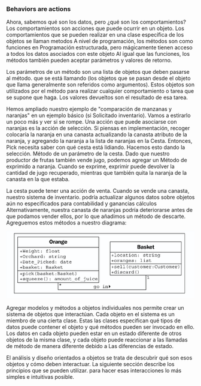 ### Behaviors are actions

Ahora, sabemos qué son los datos, pero ¿qué son los comportamientos? Los comportamientos son acciones que
puede ocurrir en un objeto. Los comportamientos que se pueden realizar en una clase específica de
los objetos se llaman metodos A nivel de programación, los métodos son como funciones en
Programación estructurada, pero mágicamente tienen acceso a todos los datos asociados con
este objeto Al igual que las funciones, los métodos también pueden aceptar parámetros y valores de retorno.

Los parámetros de un método son una lista de objetos que deben pasarse al método.
que se está llamando (los objetos que se pasan desde el objeto que llama generalmente son
referidos como argumentos). Estos objetos son utilizados por el método para realizar cualquier
comportamiento o tarea que se supone que haga. Los valores devueltos son el resultado de esa tarea.

Hemos ampliado nuestro ejemplo de "comparación de manzanas y naranjas" en un ejemplo básico (si
Solicitado inventario). Vamos a estirarlo un poco más y ver si se rompe.
Una acción que puede asociarse con naranjas es la acción de selección. Si piensas en
implementación, recoger colocaría la naranja en una canasta actualizando la canasta
atributo de la naranja, y agregando la naranja a la lista de naranjas en la Cesta.
Entonces, Pick necesita saber con qué cesta está lidiando. Hacemos esto dando la selección.
Método de un parámetro de la cesta. Dado que nuestro productor de frutas también vende jugo, podemos agregar un
Método de exprimido a naranja. Cuando se exprime, exprimir puede devolver la cantidad de
jugo recuperado, mientras que también quita la naranja de la canasta en la que estaba.


La cesta puede tener una acción de venta. Cuando se vende una canasta, nuestro sistema de inventario.
podría actualizar algunos datos sobre objetos aún no especificados para contabilidad y ganancias
cálculos Alternativamente, nuestra canasta de naranjas podría deteriorarse antes de que podamos vender
ellos, por lo que añadimos un método de descarte. Agreguemos estos métodos a nuestro diagrama:

![uml](methods.png)

Agregar modelos y métodos a objetos individuales nos permite crear un sistema de
objetos que interactúan. Cada objeto en el sistema es un miembro de una cierta clase. Estas
las clases especifican qué tipos de datos puede contener el objeto y qué métodos pueden ser
invocado en ello. Los datos en cada objeto pueden estar en un estado diferente de otros objetos
de la misma clase, y cada objeto puede reaccionar a las llamadas de método de manera diferente debido a
Las diferencias de estado.


El análisis y diseño orientados a objetos se trata de descubrir qué son esos objetos
y cómo deben interactuar. La siguiente sección describe los principios que se pueden utilizar.
para hacer esas interacciones lo más simples e intuitivas posible.